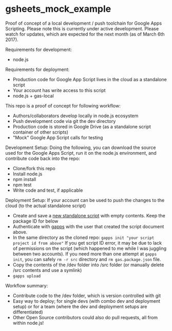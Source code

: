 # gsheets_mock_example

Proof of concept of a local development / push toolchain for Google Apps Scripting. Please note this is currently under active development. Please watch for updates, which are expected for the next month (as of March 6th 2017).

Requirements for development:

* node.js

Requirements for deployment:

* Production code for Google App Script lives in the cloud as a standalone script
* Your account has write access to this script
* node.js + gas-local

This repo is a proof of concept for following workflow:

* Authors/collaborators develop locally in node.js ecosystem
* Push development code via git the dev directory
* Production code is stored in Google Drive (as a standalone script container of other scripts)
* "Mock" Google App Script calls for testing

Development Setup:
Doing the following, you can download the source used for the Google Apps Script, run it on the node.js environment, and contribute code back into the repo:

* Clone/fork this repo
* Install node.js
* npm install
* npm test
* Write code and test, if applicable

Deployment Setup:
If your account can be used to push the changes to the cloud (to the actual standalone script)

* Create and save a [new standalone script]('https://script.google.com') with empty contents. Keep the package ID for below
* Authenticate with [gapps](https://www.npmjs.com/package/node-google-apps-script) with the user that created the script document above. 
* In the same directory as the cloned repo: `gapps init "your script project id from above"` If you get script ID error, it may be due to lack of permissions on the script (which happened to me while I was juggling between two accounts). If you need more than one attempt at `gapps init`, you can safely `rm -r src` directory and `rm gas.package.json` file.
* Copy the contents of the /dev folder into /src folder (or manually delete /src contents and use a symlink)
* `gapps upload`

Workflow summary:

* Contribute code to the /dev folder, which is version controlled with git
* Easy way to deploy; for single devs (with combo dev and deployment setup) or for a team (where the dev and deployment setups are differentiated)
* Other Open Source contributors could also do pull requests, all from within node.js!


